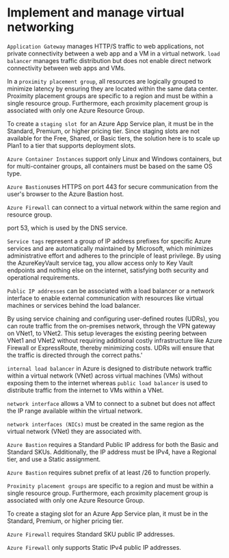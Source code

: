 # Implement and manage virtual networking

`Application Gateway` manages HTTP/S traffic to web applications, not private connectivity between a web app and a VM in a virtual network.
`load balancer` manages traffic distribution but does not enable direct network connectivity between web apps and VMs.

In a `proximity placement group`, all resources are logically grouped to minimize latency by ensuring they are located within the same data center. Proximity placement groups are specific to a region and must be within a single resource group. Furthermore, each proximity placement group is associated with only one Azure Resource Group.

To create a `staging slot `for an Azure App Service plan, it must be in the Standard, Premium, or higher pricing tier. Since staging slots are not available for the Free, Shared, or Basic tiers, the solution here is to scale up Plan1 to a tier that supports deployment slots.

`Azure Container Instances` support only Linux and Windows containers, but for multi-container groups, all containers must be based on the same OS type.

` Azure Bastion `uses HTTPS on port 443 for secure communication from the user's browser to the Azure Bastion host.

`Azure Firewall` can connect to a virtual network within the same region and resource group.


port 53, which is used by the DNS service.

`Service tags` represent a group of IP address prefixes for specific Azure services and are automatically maintained by Microsoft, which minimizes administrative effort and adheres to the principle of least privilege. By using the AzureKeyVault service tag, you allow access only to Key Vault endpoints and nothing else on the internet, satisfying both security and operational requirements.

`Public IP addresses` can be associated with a load balancer or a network interface to enable external communication with resources like virtual machines or services behind the load balancer.

By using service chaining and configuring user-defined routes (UDRs), you can route traffic from the on-premises network, through the VPN gateway on VNet1, to VNet2. This setup leverages the existing peering between VNet1 and VNet2 without requiring additional costly infrastructure like Azure Firewall or ExpressRoute, thereby minimizing costs. UDRs will ensure that the traffic is directed through the correct paths.'

`internal load balancer` in Azure is designed to distribute network traffic within a virtual network (VNet) across virtual machines (VMs) without exposing them to the internet whereas `public load balancer` is used to distribute traffic from the internet to VMs within a VNet.

`network interface` allows a VM to connect to a subnet but does not affect the IP range available within the virtual network.

`network interfaces (NICs)` must be created in the same region as the virtual network (VNet) they are associated with.

`Azure Bastion` requires a Standard Public IP address for both the Basic and Standard SKUs. Additionally, the IP address must be IPv4, have a Regional tier, and use a Static assignment.

`Azure Bastion` requires subnet prefix of at least /26 to function properly. 

`Proximity placement groups` are specific to a region and must be within a single resource group. Furthermore, each proximity placement group is associated with only one Azure Resource Group.

To create a staging slot for an Azure App Service plan, it must be in the Standard, Premium, or higher pricing tier.

`Azure Firewall` requires Standard SKU public IP addresses.

`Azure Firewall` only supports Static IPv4 public IP addresses.